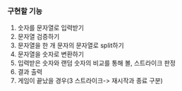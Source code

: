### 구현할 기능
1. 숫자를 문자열로 입력받기
2. 문자열 검증하기
3. 문자열을 한 개 문자의 문자열로 split하기
4. 문자열을 숫자로 변환하기
5. 입력받은 숫자와 랜덤 숫자의 비교를 통해 볼, 스트라이크 판정
6. 결과 출력
7. 게임이 끝났을 경우(3 스트라이크-> 재시작과 종료 구분)